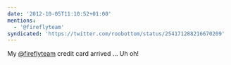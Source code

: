 ```yaml
---
date: '2012-10-05T11:10:52+01:00'
mentions:
  - '@fireflyteam'
syndicated: 'https://twitter.com/roobottom/status/254171288216670209'
---
```

My [@fireflyteam](https://twitter.com/@fireflyteam) credit card arrived … Uh oh!
